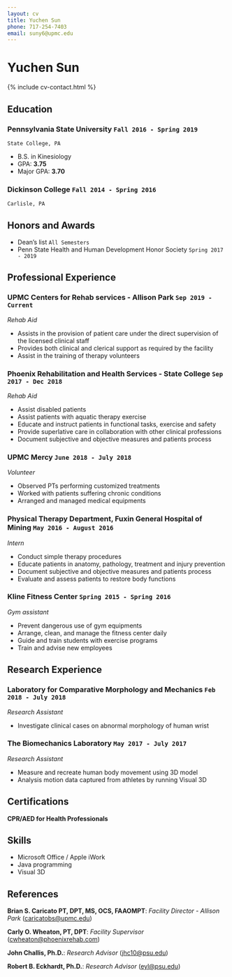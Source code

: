```yaml
---
layout: cv
title: Yuchen Sun
phone: 717-254-7403
email: suny6@upmc.edu
---
```


# Yuchen **Sun**

<!--
include contact information from the front matter
Supported arguments:
    - homepage: url, text
    - phone
    - email
-->

{% include cv-contact.html %}

## Education

### **Pennsylvania State University** `Fall 2016 - Spring 2019`

```
State College, PA
```

- B.S. in Kinesiology
- GPA: **3.75**
- Major GPA: **3.70**

### **Dickinson College** `Fall 2014 - Spring 2016`

```
Carlisle, PA
```

## Honors and Awards

- Dean’s list `All Semesters`
- Penn State Health and Human Development Honor Society `Spring 2017 - 2019`

## Professional Experience

### **UPMC Centers for Rehab services - Allison Park** `Sep 2019 - Current`

_Rehab Aid_

- Assists in the provision of patient care under the direct supervision of the licensed clinical staff
- Provides both clinical and clerical support as required by the facility
- Assist in the training of therapy volunteers

### **Phoenix Rehabilitation and Health Services - State College** `Sep 2017 - Dec 2018`

_Rehab Aid_

- Assist disabled patients
- Assist patients with aquatic therapy exercise
- Educate and instruct patients in functional tasks, exercise and safety
- Provide superlative care in collaboration with other clinical professions
- Document subjective and objective measures and patients process

### **UPMC Mercy** `June 2018 - July 2018`

_Volunteer_

- Observed PTs performing customized treatments
- Worked with patients suffering chronic conditions
- Arranged and managed medical equipments

### **Physical Therapy Department, Fuxin General Hospital of Mining** `May 2016 - August 2016`

_Intern_

- Conduct simple therapy procedures
- Educate patients in anatomy, pathology, treatment and injury prevention
- Document subjective and objective measures and patients process
- Evaluate and assess patients to restore body functions

### **Kline Fitness Center** `Spring 2015 - Spring 2016`

_Gym assistant_

- Prevent dangerous use of gym equipments
- Arrange, clean, and manage the fitness center daily
- Guide and train students with exercise programs
- Train and advise new employees

## Research Experience

### **Laboratory for Comparative Morphology and Mechanics** `Feb 2018 - July 2018`

_Research Assistant_

- Investigate clinical cases on abnormal morphology of human wrist

### **The Biomechanics Laboratory** `May 2017 - July 2017`

_Research Assistant_

- Measure and recreate human body movement using 3D model
- Analysis motion data captured from athletes by running Visual 3D

## Certifications

**CPR/AED for Health Professionals**

## Skills

- Microsoft Office / Apple iWork
- Java programming
- Visual 3D

## References

**Brian S. Caricato PT, DPT, MS, OCS, FAAOMPT**: _Facility Director - Allison Park_ (caricatobs@upmc.edu)

**Carly O. Wheaton, PT, DPT**: _Facility Supervisor_ (cwheaton@phoenixrehab.com)

**John Challis, Ph.D.**: _Research Advisor_ (jhc10@psu.edu)

**Robert B. Eckhardt, Ph.D.**: _Research Advisor_ (eyl@psu.edu)
